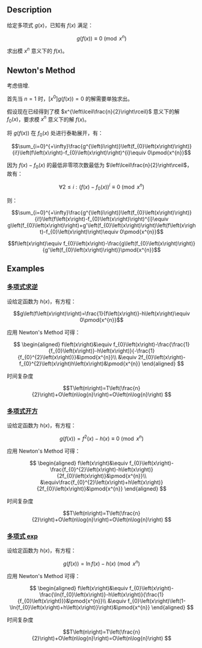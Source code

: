 ## Description

给定多项式 $g\left(x\right)$，已知有 $f\left(x\right)$ 满足：

$$g\left(f\left(x\right)\right)\equiv 0\pmod{x^{n}}$$

求出模 $x^{n}$ 意义下的 $f\left(x\right)$。

## Newton's Method

考虑倍增.

首先当 $n=1$ 时，$\left[x^{0}\right]g\left(f\left(x\right)\right)=0$ 的解需要单独求出。

假设现在已经得到了模 $x^{\left\lceil\frac{n}{2}\right\rceil}$ 意义下的解 $f_{0}\left(x\right)$，要求模 $x^{n}$ 意义下的解 $f\left(x\right)$。

将 $g\left(f\left(x\right)\right)$ 在 $f_{0}\left(x\right)$ 处进行泰勒展开，有：

$$\sum_{i=0}^{+\infty}\frac{g^{\left(i\right)}\left(f_{0}\left(x\right)\right)}{i!}\left(f\left(x\right)-f_{0}\left(x\right)\right)^{i}\equiv 0\pmod{x^{n}}$$

因为 $f\left(x\right)-f_{0}\left(x\right)$ 的最低非零项次数最低为 $\left\lceil\frac{n}{2}\right\rceil$，故有：

$$\forall 2\leqslant i:\left(f\left(x\right)-f_{0}\left(x\right)\right)^{i}\equiv 0\pmod{x^{n}}$$

则：

$$\sum_{i=0}^{+\infty}\frac{g^{\left(i\right)}\left(f_{0}\left(x\right)\right)}{i!}\left(f\left(x\right)-f_{0}\left(x\right)\right)^{i}\equiv g\left(f_{0}\left(x\right)\right)+g'\left(f_{0}\left(x\right)\right)\left(f\left(x\right)-f_{0}\left(x\right)\right)\equiv 0\pmod{x^{n}}$$

$$f\left(x\right)\equiv f_{0}\left(x\right)-\frac{g\left(f_{0}\left(x\right)\right)}{g'\left(f_{0}\left(x\right)\right)}\pmod{x^{n}}$$

## Examples

### <span id="inv">[多项式求逆](../poly-inv)</span>

设给定函数为 $h\left(x\right)$，有方程：

$$g\left(f\left(x\right)\right)=\frac{1}{f\left(x\right)}-h\left(x\right)\equiv 0\pmod{x^{n}}$$

应用 Newton's Method 可得：

$$ \begin{aligned}
    f\left(x\right)&\equiv f_{0}\left(x\right)-\frac{\frac{1}{f_{0}\left(x\right)}-h\left(x\right)}{-\frac{1}{f_{0}^{2}\left(x\right)}}&\pmod{x^{n}}\\
    &\equiv 2f_{0}\left(x\right)-f_{0}^{2}\left(x\right)h\left(x\right)&\pmod{x^{n}}
\end{aligned} $$

时间复杂度

$$T\left(n\right)=T\left(\frac{n}{2}\right)+O\left(n\log{n}\right)=O\left(n\log{n}\right) $$

### <span id="sqrt">[多项式开方](../poly-sqrt)</span>

设给定函数为 $h\left(x\right)$，有方程：

$$g\left(f\left(x\right)\right)=f^{2}\left(x\right)-h\left(x\right)\equiv 0\pmod{x^{n}}$$

应用 Newton's Method 可得：

$$ \begin{aligned}
    f\left(x\right)&\equiv f_{0}\left(x\right)-\frac{f_{0}^{2}\left(x\right)-h\left(x\right)}{2f_{0}\left(x\right)}&\pmod{x^{n}}\\
    &\equiv\frac{f_{0}^{2}\left(x\right)+h\left(x\right)}{2f_{0}\left(x\right)}&\pmod{x^{n}}
\end{aligned} $$

时间复杂度

$$T\left(n\right)=T\left(\frac{n}{2}\right)+O\left(n\log{n}\right)=O\left(n\log{n}\right) $$

### <span id="exp">[多项式 exp](../poly-exp)</span>

设给定函数为 $h\left(x\right)$，有方程：

$$g\left(f\left(x\right)\right)=\ln{f\left(x\right)}-h\left(x\right)\pmod{x^{n}}$$

应用 Newton's Method 可得：

$$ \begin{aligned}
    f\left(x\right)&\equiv f_{0}\left(x\right)-\frac{\ln{f_{0}\left(x\right)}-h\left(x\right)}{\frac{1}{f_{0}\left(x\right)}}&\pmod{x^{n}}\\
    &\equiv f_{0}\left(x\right)\left(1-\ln{f_{0}\left(x\right)+h\left(x\right)}\right)&\pmod{x^{n}}
\end{aligned} $$

时间复杂度

$$T\left(n\right)=T\left(\frac{n}{2}\right)+O\left(n\log{n}\right)=O\left(n\log{n}\right) $$
